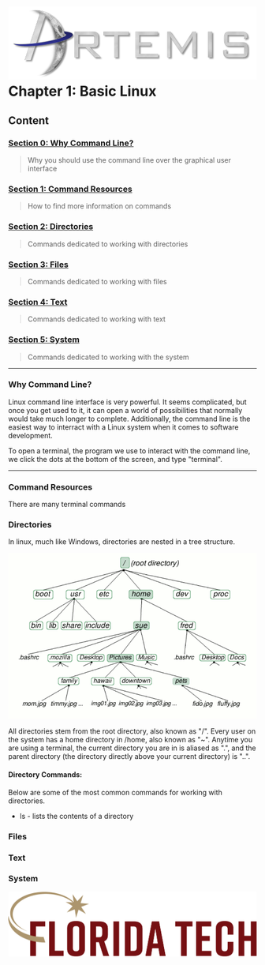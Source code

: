 ![](../images/artemis.png)
Chapter 1: Basic Linux
=====

## Content

### [Section 0: Why Command Line?](#why-command-line)
> Why you should use the command line over the graphical user interface
### [Section 1: Command Resources](#command-resources)
> How to find more information on commands
### [Section 2: Directories](#directories)
> Commands dedicated to working with directories
### [Section 3: Files](#files)
> Commands dedicated to working with files
### [Section 4: Text](#text)
> Commands dedicated to working with text
### [Section 5: System](#system)
> Commands dedicated to working with the system

-----

### Why Command Line?

Linux command line interface is very powerful. It seems complicated, but once you get used to it, it can open a world of possibilities that normally would take much longer to complete. Additionally, the command line is the easiest way to interract with a Linux system when it comes to software development.

To open a terminal, the program we use to interact with the command line, we click the dots at the bottom of the screen, and type "terminal".

[](images/pic1.png)

-----

[](images/pic2.png)

### Command Resources

There are many terminal commands

### Directories

In linux, much like Windows, directories are nested in a tree structure.

![Directories](images/directories.png)

All directories stem from the root directory, also known as "/". 
Every user on the system has a home directory in /home, also known as "~". 
Anytime you are using a terminal, the current directory you are in is aliased as ".",
and the parent directory (the directory directly above your current directory) is "..".

#### Directory Commands:
Below are some of the most common commands for working with directories.

* ls	- lists the contents of a directory


### Files

### Text

### System

![](../images/floridatech.png)
